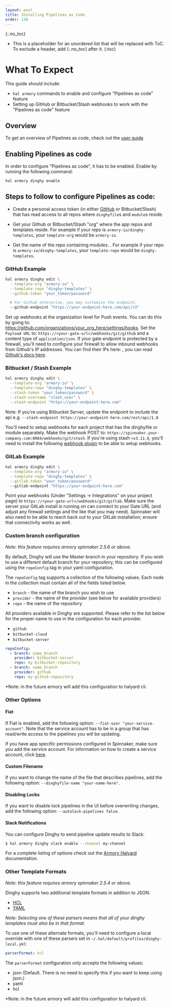 ```yaml
---
layout: post
title: Installing Pipelines as Code
order: 130
---
```


{:.no_toc}
* This is a placeholder for an unordered list that will be replaced with ToC. To exclude a header, add {:.no_toc} after it.
{:toc}

# What To Expect
This guide should include:

* `hal armory` commands to enable and configure "Pipelines as code" feature
* Setting up GitHub or Bitbucket/Stash webhooks to work with the "Pipelines as code" feature

## Overview
To get an overview of Pipelines as code, check out the [user guide](/spinnaker/using_dinghy)

## Enabling Pipelines as code
In order to configure "Pipelines as code", it has to be enabled. Enable by running the following command:

```bash
hal armory dinghy enable
```

## Steps to follow to configure Pipelines as code:

* Create a personal access token (in either [GitHub](https://github.com/settings/tokens) or Bitbucket/Stash) that has read access to all repos where `dinghyfile`s and `module`s reside.

* Get your Github or Bitbucket/Stash "org" where the app repos and templates reside. For example if your repo is `armory-io/dinghy-templates`, your `template-org` would be `armory-io`.

* Get the name of the repo containing modules. . For example if your repo is `armory-io/dinghy-templates`, your `template-repo` would be `dinghy-templates`.

### GitHub Example

```bash
hal armory dinghy edit \
  --template-org "armory-io" \
  --template-repo "dinghy-templates" \
  --github-token "your_token/password"

  # For Github enterprise, you may customize the endpoint:
  --github-endpoint "https://your-endpoint-here.com/api/v3"
```

Set up webhooks at the organization level for Push events. You can do this by going to: https://github.com/organizations/your_org_here/settings/hooks. Set the `Payload URL` to: `https://<your-gate-url>/webhooks/git/github` and a content type of `application/json`.  If your gate endpoint is protected by a firewall, you’ll need to configure your firewall to allow inbound webhooks from Github's IP addresses. You can find their IPs here: [](https://api.github.com/meta), you can read [Github's docs here](https://help.github.com/articles/about-github-s-ip-addresses/).

### Bitbucket / Stash Example

```bash
hal armory dinghy edit \
  --template-org "armory-io" \
  --template-repo "dinghy-templates" \
  --stash-token "your_token/password" \
  --stash-username "stash_user" \
  --stash-endpoint "https://your-endpoint-here.com"
```
Note: If you're using Bitbucket Server, update the endpoint to include the api e.g. `--stash-endpoint https://your-endpoint-here.com/rest/api/1.0`

You'll need to setup webhooks for each project that has the dinghyfile or module separately. Make the webhook POST to: `https://spinnaker.your-company.com:8084/webhooks/git/stash`. If you're using stash `<v3.11.6`, you'll need to install the following [webhook plugin](https://marketplace.atlassian.com/plugins/com.atlassian.stash.plugin.stash-web-post-receive-hooks-plugin/server/overview) to be able to setup webhooks.

### GitLab Example

```bash
hal armory dinghy edit \
  --template-org "armory-io" \
  --template-repo "dinghy-templates" \
  --gitlab-token "your_token/password"
  --gitlab-endpoint "https://your-endpoint-here.com"
```

Point your webhooks (Under "Settings -> Integrations"  on your project page)
to `https://<your-gate-url>/webhooks/git/gitlab`.  Make sure the server your
GitLab install is running on can connect to your Gate URL (and adjust any
firewall settings and the like that you may need).  Spinnaker will also need
to be able to reach back out to your GitLab installation; ensure that
connectivity works as well.

### Custom branch configuration
*Note: this feature requires armory spinnaker 2.5.6 or above.* 

By default, Dinghy will use the Master branch in your repository. If you wish to use a different default branch for your repository, this can be configured using the `repoConfig` tag in your yaml configuration. 

The `repoConfig` tag supports a collection of the following values. Each node in the collection must contain all of the fields listed below. 
* `branch` - the name of the branch you wish to use
* `provider` - the name of the provider (see below for available providers)
* `repo` - the name of the repository

All providers available in Dinghy are supported. Please refer to the list below for the proper name to use in the configuration for each provider. 
* `github`
* `bitbucket-cloud`
* `bitbucket-server`

```yaml
repoConfig:
  - branch: some_branch
    provider: bitbucket-server
    repo: my-bitbucket-repository
  - branch: some_branch
    provider: github
    repo: my-github-repository
```

*Note: in the future armory will add this configuration to halyard cli.

### Other Options
#### Fiat

If Fiat is enabled, add the following option: `--fiat-user "your-service-account"`. Note that the service account has to be in a group that has read/write access to the pipelines you will be updating. 

If you have app specific permissions configured in Spinnaker, make sure you add the service account. For information on how to create a service account, click [here](https://www.spinnaker.io/setup/security/authorization/service-accounts/#creating-service-accounts).

#### Custom Filename

If you want to change the name of the file that describes pipelines, add the following option: `--dinghyfile-name "your-name-here"`.

#### Disabling Locks

If you want to disable lock pipelines in the UI before overwriting changes, add the following option: `--autolock-pipelines false`. 

#### Slack Notifications

You can configure Dinghy to send pipeline update results to Slack:

```bash
$ hal armory dinghy slack enable --channel my-channel
```

For a complete listing of options check out the [Armory Halyard](/spinnaker/armory_halyard/#hal-armory-dinghy-edit) documentation.

### Other Template Formats

*Note: this feature requires armory spinnaker 2.5.4 or above.*

Dinghy supports two additional template formats in addition to JSON:
* [HCL](https://github.com/hashicorp/hcl)
* [YAML](https://yaml.org/)

*Note: Selecting one of these parsers means that all of your dinghy templates must also be in that format.*

To use one of these alternate formats, you'll need to configure a local override with one of these parsers set in `~/.hal/default/profiles/dinghy-local.yml`:

```yaml
parserFormat: hcl
```

The `parserFormat` configuration only accepts the following values:
* json (Default. There is no need to specify this if you want to keep using json.)
* yaml
* hcl

*Note: in the future armory will add this configuration to halyard cli.
